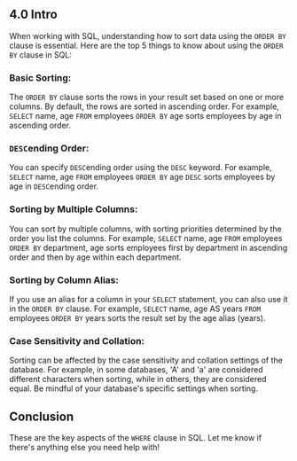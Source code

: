 ## 4.0 Intro

When working with SQL, understanding how to sort data using the `ORDER BY` clause is essential. Here are the top 5 things to know about using the `ORDER BY` clause in SQL:

### Basic Sorting:

The `ORDER BY` clause sorts the rows in your result set based on one or more columns. By default, the rows are sorted in ascending order. For example, `SELECT` name, age `FROM` employees `ORDER BY` age sorts employees by age in ascending order.

### `DESC`ending Order:

You can specify `DESC`ending order using the `DESC` keyword. For example, `SELECT` name, age `FROM` employees `ORDER BY` age `DESC` sorts employees by age in `DESC`ending order.

### Sorting by Multiple Columns:

You can sort by multiple columns, with sorting priorities determined by the order you list the columns. For example, `SELECT` name, age `FROM` employees `ORDER BY` department, age sorts employees first by department in ascending order and then by age within each department.

### Sorting by Column Alias:

If you use an alias for a column in your `SELECT` statement, you can also use it in the `ORDER BY` clause. For example, `SELECT` name, age AS years `FROM` employees `ORDER BY` years sorts the result set by the age alias (years).

### Case Sensitivity and Collation:

Sorting can be affected by the case sensitivity and collation settings of the database. For example, in some databases, 'A' and 'a' are considered different characters when sorting, while in others, they are considered equal. Be mindful of your database's specific settings when sorting.

## Conclusion

These are the key aspects of the `WHERE` clause in SQL. Let me know if there's anything else you need help with!
